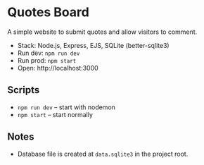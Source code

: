 # Quotes Board

A simple website to submit quotes and allow visitors to comment.

- Stack: Node.js, Express, EJS, SQLite (better-sqlite3)
- Run dev: `npm run dev`
- Run prod: `npm start`
- Open: http://localhost:3000

## Scripts
- `npm run dev` – start with nodemon
- `npm start` – start normally

## Notes
- Database file is created at `data.sqlite3` in the project root.
